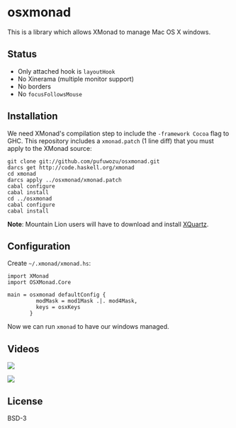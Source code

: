 # osxmonad

This is a library which allows XMonad to manage Mac OS X windows.

## Status

* Only attached hook is `layoutHook`
* No Xinerama (multiple monitor support)
* No borders
* No `focusFollowsMouse`

## Installation

We need XMonad's compilation step to include the `-framework Cocoa`
flag to GHC. This repository includes a `xmonad.patch` (1 line diff)
that you must apply to the XMonad source:

    git clone git://github.com/pufuwozu/osxmonad.git
    darcs get http://code.haskell.org/xmonad
    cd xmonad
    darcs apply ../osxmonad/xmonad.patch
    cabal configure
    cabal install
    cd ../osxmonad
    cabal configure
    cabal install

**Note**: Mountain Lion users will have to download and install
[XQuartz](http://xquartz.macosforge.org/landing/).

## Configuration

Create `~/.xmonad/xmonad.hs`:

    import XMonad
    import OSXMonad.Core

    main = osxmonad defaultConfig {
             modMask = mod1Mask .|. mod4Mask,
             keys = osxKeys
           }

Now we can run `xmonad` to have our windows managed.

## Videos

[
![](http://b.vimeocdn.com/ts/369/421/369421287_640.jpg)
](https://vimeo.com/53482928)

[
![](http://b.vimeocdn.com/ts/351/155/351155192_640.jpg)
](https://vimeo.com/50960925)

## License

BSD-3
